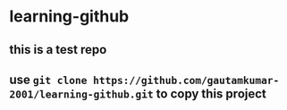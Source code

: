 # learning-github
## this is a test repo
## use ```git clone https://github.com/gautamkumar-2001/learning-github.git``` to copy this project
